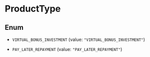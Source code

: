 
# ProductType

## Enum


* `VIRTUAL_BONUS_INVESTMENT` (value: `"VIRTUAL_BONUS_INVESTMENT"`)

* `PAY_LATER_REPAYMENT` (value: `"PAY_LATER_REPAYMENT"`)



